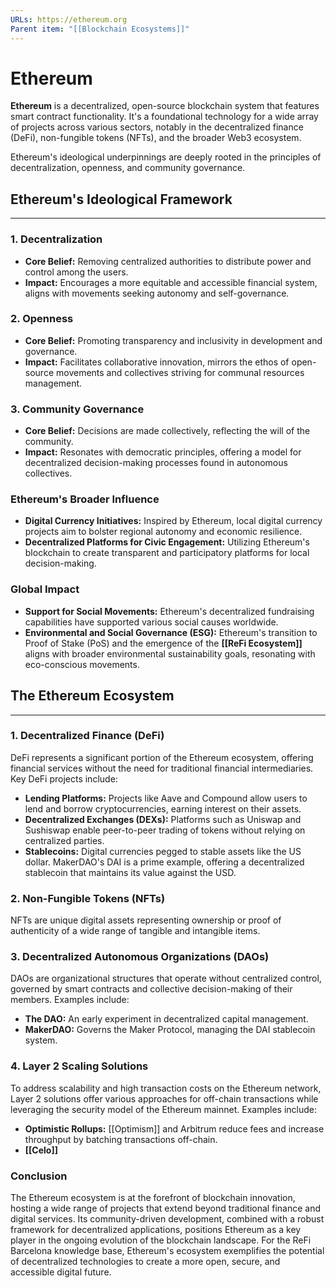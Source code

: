 ```yaml
---
URLs: https://ethereum.org
Parent item: "[[Blockchain Ecosystems]]"
---
```

# Ethereum

**Ethereum** is a decentralized, open-source blockchain system that features smart contract functionality. It's a foundational technology for a wide array of projects across various sectors, notably in the decentralized finance (DeFi), non-fungible tokens (NFTs), and the broader Web3 ecosystem.

Ethereum's ideological underpinnings are deeply rooted in the principles of decentralization, openness, and community governance.

## Ethereum's Ideological Framework

---

### 1. **Decentralization**

- **Core Belief:** Removing centralized authorities to distribute power and control among the users.
- **Impact:** Encourages a more equitable and accessible financial system, aligns with movements seeking autonomy and self-governance.

### 2. **Openness**

- **Core Belief:** Promoting transparency and inclusivity in development and governance.
- **Impact:** Facilitates collaborative innovation, mirrors the ethos of open-source movements and collectives striving for communal resources management.

### 3. **Community Governance**

- **Core Belief:** Decisions are made collectively, reflecting the will of the community.
- **Impact:** Resonates with democratic principles, offering a model for decentralized decision-making processes found in autonomous collectives.

### Ethereum's Broader Influence

- **Digital Currency Initiatives:** Inspired by Ethereum, local digital currency projects aim to bolster regional autonomy and economic resilience.
- **Decentralized Platforms for Civic Engagement:** Utilizing Ethereum's blockchain to create transparent and participatory platforms for local decision-making.

### Global Impact

- **Support for Social Movements:** Ethereum's decentralized fundraising capabilities have supported various social causes worldwide.
- **Environmental and Social Governance (ESG):** Ethereum's transition to Proof of Stake (PoS) and the emergence of the **[[ReFi Ecosystem]]** aligns with broader environmental sustainability goals, resonating with eco-conscious movements.

## The Ethereum Ecosystem

---

### 1. **Decentralized Finance (DeFi)**

DeFi represents a significant portion of the Ethereum ecosystem, offering financial services without the need for traditional financial intermediaries. Key DeFi projects include:

- **Lending Platforms:** Projects like Aave and Compound allow users to lend and borrow cryptocurrencies, earning interest on their assets.
- **Decentralized Exchanges (DEXs):** Platforms such as Uniswap and Sushiswap enable peer-to-peer trading of tokens without relying on centralized parties.
- **Stablecoins:** Digital currencies pegged to stable assets like the US dollar. MakerDAO's DAI is a prime example, offering a decentralized stablecoin that maintains its value against the USD.

### 2. **Non-Fungible Tokens (NFTs)**

NFTs are unique digital assets representing ownership or proof of authenticity of a wide range of tangible and intangible items.

### 3. **Decentralized Autonomous Organizations (DAOs)**

DAOs are organizational structures that operate without centralized control, governed by smart contracts and collective decision-making of their members. Examples include:

- **The DAO:** An early experiment in decentralized capital management.
- **MakerDAO:** Governs the Maker Protocol, managing the DAI stablecoin system.

### 4. **Layer 2 Scaling Solutions**

To address scalability and high transaction costs on the Ethereum network, Layer 2 solutions offer various approaches for off-chain transactions while leveraging the security model of the Ethereum mainnet. Examples include:

- **Optimistic Rollups:** [[Optimism]] and Arbitrum reduce fees and increase throughput by batching transactions off-chain.
- **[[Celo]]**

### Conclusion

The Ethereum ecosystem is at the forefront of blockchain innovation, hosting a wide range of projects that extend beyond traditional finance and digital services. Its community-driven development, combined with a robust framework for decentralized applications, positions Ethereum as a key player in the ongoing evolution of the blockchain landscape. For the ReFi Barcelona knowledge base, Ethereum's ecosystem exemplifies the potential of decentralized technologies to create a more open, secure, and accessible digital future.